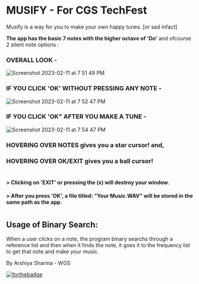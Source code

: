 # **MUSIFY** - For CGS TechFest

Musify is a way for you to make your own happy tunes. [or sad infact]

**The app has the basic 7 notes with the higher octave of 'Do'** and ofcourse 2 silent note options :

### OVERALL LOOK - 
![Screenshot 2023-02-11 at 7 51 49 PM](https://user-images.githubusercontent.com/71538893/218263029-6f24d092-940c-4ca3-9343-268c951d53ef.png)

### IF YOU CLICK 'OK' WITHOUT PRESSING ANY NOTE -
![Screenshot 2023-02-11 at 7 52 47 PM](https://user-images.githubusercontent.com/71538893/218263073-03273a57-0aa7-4c10-b3c6-c230d14a231b.png)

### IF YOU CLICK 'OK" AFTER YOU MAKE A TUNE - 
![Screenshot 2023-02-11 at 7 54 47 PM](https://user-images.githubusercontent.com/71538893/218263151-0ad643dd-1a5c-4745-bb8a-53d26d33e8df.png)

### HOVERING OVER NOTES gives you a star cursor! and, 
### HOVERING OVER OK/EXIT gives you a ball cursor! 

#
#
#### > Clicking on 'EXIT' or pressing the (x) will destroy your window.
#### > After you press 'OK', a file titled: "Your Music.WAV" will be stored in the same path as the app. 


#
## Usage of Binary Search:
When a user clicks on a note, the program binary searchs through a reference list and then when it finds the note, it goes it to the frequency list to get that note and make your music.

By Arshiya Sharma - WGS

[![forthebadge](https://forthebadge.com/images/badges/made-with-python.svg)](https://forthebadge.com)
